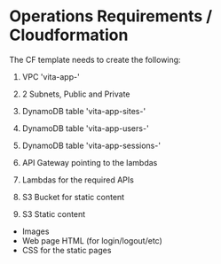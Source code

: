 # Operations Requirements / Cloudformation

The CF template needs to create the following:

1. VPC 'vita-app-<env>'
2. 2 Subnets, Public and Private
3. DynamoDB table 'vita-app-sites-<env>'
4. DynamoDB table 'vita-app-users-<env>'
5. DynamoDB table 'vita-app-sessions-<env>'

6. API Gateway pointing to the lambdas
7. Lambdas for the required APIs

8. S3 Bucket for static content
9. S3 Static content 
  - Images
  - Web page HTML (for login/logout/etc)
  - CSS for the static pages
